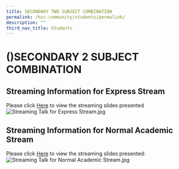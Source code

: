 ```yaml
---
title: SECONDARY TWO SUBJECT COMBINATION
permalink: /hsc-community/students/permalink/
description: ""
third_nav_title: Students
---
```

()SECONDARY 2 SUBJECT COMBINATION
===============================

Streaming Information for Express Stream
----------------------------------------

Please click [Here](/files/HSC%20Community/for%20sec%202e%20subject%20combi%20parents%20talk%202023(parents).pdf) to view the streaming slides presented![Streaming Talk for Express Stream.jpg](https://haisingcatholic.moe.edu.sg/qql/slot/u165/HSC%20Community/Streaming%20Talk%20for%20Express%20Stream.jpg)  
  

Streaming Information for Normal Academic Stream
------------------------------------------------

Please click [Here](/files/HSC%20Community/for%20sec%202e%20subject%20combi%20parents%20talk%202023(parents).pdf) to view the streaming slides presented:![Streaming Talk for Normal Academic Stream.jpg](https://haisingcatholic.moe.edu.sg/qql/slot/u165/HSC%20Community/Streaming%20Talk%20for%20Normal%20Academic%20Stream.jpg)